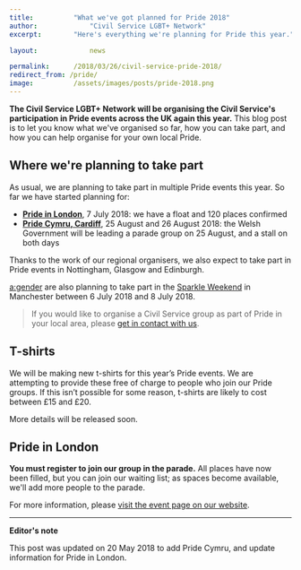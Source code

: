 ```yaml
---
title: 			"What we've got planned for Pride 2018"
author: 			"Civil Service LGBT+ Network"
excerpt: 		"Here's everything we're planning for Pride this year."

layout: 			news

permalink: 		/2018/03/26/civil-service-pride-2018/
redirect_from: /pride/
image: 			/assets/images/posts/pride-2018.png
---
```


**The Civil Service LGBT+ Network will be organising the Civil Service's participation in Pride events across the UK again this year.** This blog post is to let you know what we've organised so far, how you can take part, and how you can help organise for your own local Pride.

## Where we're planning to take part

As usual, we are planning to take part in multiple Pride events this year. So far we have started planning for:

- [**Pride in London**](https://www.civilservice.lgbt/event/2018/08/25/pride-in-london/), 7 July 2018: we have a float and 120 places confirmed
- [**Pride Cymru, Cardiff**](https://www.civilservice.lgbt/event/2018/08/25/pride-cymru-cardiff/), 25 August and 26 August 2018: the Welsh Government will be leading a parade group on 25 August, and a stall on both days

Thanks to the work of our regional organisers, we also expect to take part in Pride events in Nottingham, Glasgow and Edinburgh.

[a:gender](http://www.agender.org.uk) are also planning to take part in the [Sparkle Weekend](https://www.sparkle.org.uk/sparkle-in-the-park) in Manchester between 6 July 2018 and 8 July 2018.

> If you would like to organise a Civil Service group as part of Pride in your local area, please [get in contact with us](/about/contact-us/).

## T-shirts

We will be making new t-shirts for this year’s Pride events. We are attempting to provide these free of charge to people who join our Pride groups. If this isn’t possible for some reason, t-shirts are likely to cost between £15 and £20.

More details will be released soon.

## Pride in London

**You must register to join our group in the parade.** All places have now been filled, but you can join our waiting list; as spaces become available, we'll add more people to the parade.

For more information, please [visit the event page on our website](/event/2018/07/07/pride-in-london/).

---

**Editor's note**

This post was updated on 20 May 2018 to add Pride Cymru, and update information for Pride in London.